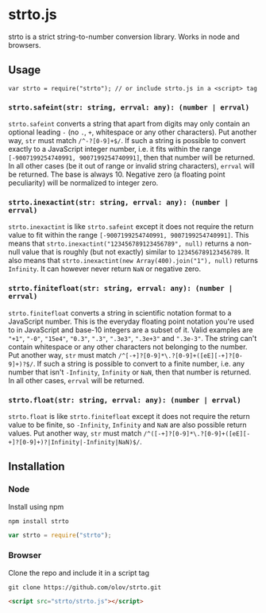 # strto.js
strto is a strict string-to-number conversion library. Works in node and browsers.



## Usage
`var strto = require("strto"); // or include strto.js in a <script> tag`

### `strto.safeint(str: string, errval: any): (number | errval)`

`strto.safeint` converts a string that apart from digits may only contain an optional leading `-`
(no `.`, `+`, whitespace or any other characters). Put another way, `str` must
match `/^-?[0-9]+$/`. If such a string is possible to convert exactly to a JavaScript integer
number, i.e. it fits within the range `[-9007199254740991, 9007199254740991]`, then that number
will be returned. In all other cases (be it out of range or invalid string characters), `errval`
will be returned. The base is always 10. Negative zero (a floating point peculiarity) will be
normalized to integer zero.

### `strto.inexactint(str: string, errval: any): (number | errval)`

`strto.inexactint` is like `strto.safeint` except it does not require the return value to fit within
the range `[-9007199254740991, 9007199254740991]`. This means that
`strto.inexactint("123456789123456789", null)` returns a non-null value that is roughly (but not
exactly) similar to `123456789123456789`. It also means that
`strto.inexactint(new Array(400).join("1"), null)` returns `Infinity`. It can however never
return `NaN` or negative zero.

### `strto.finitefloat(str: string, errval: any): (number | errval)`
`strto.finitefloat` converts a string in scientific notation format to a JavaScript
number. This is the everyday floating point notation you're used to in JavaScript and base-10
integers are a subset of it. Valid examples are `"+1"`, `"-0"`, `"15e4"`, `"0.3"`, `".3"`,
`".3e3"`, `".3e+3"` and `".3e-3"`. The string can't contain whitespace or any other characters
not belonging to the number. Put another way, `str` must match
`/^[-+]?[0-9]*\.?[0-9]+([eE][-+]?[0-9]+)?$/`. If such a string is possible to convert to a
finite number, i.e. any number that isn't `-Infinity`, `Infinity` or `NaN`, then that number is
returned. In all other cases, `errval` will be returned.

### `strto.float(str: string, errval: any): (number | errval)`
`strto.float` is like `strto.finitefloat` except it does not require the return value to be finite,
so `-Infinity`, `Infinity` and `NaN` are also possible return values.
Put another way, `str` must match `/^([-+]?[0-9]*\.?[0-9]+([eE][-+]?[0-9]+)?|Infinity|-Infinity|NaN)$/`.



## Installation

### Node
Install using npm

    npm install strto

```javascript
var strto = require("strto");
```

### Browser
Clone the repo and include it in a script tag

    git clone https://github.com/olov/strto.git

```html
<script src="strto/strto.js"></script>
```
